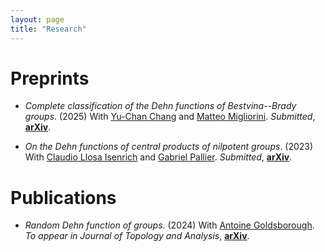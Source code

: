```yaml
---
layout: page
title: "Research"
---
```


# Preprints

* <em>Complete classification of the Dehn functions of Bestvina--Brady groups</em>. (2025) With [Yu-Chan Chang](https://sites.google.com/view/yuchanchang/home?authuser=0) and [Matteo Migliorini](https://www.matteomigliorini.it/en/). _Submitted_, [<b>arXiv</b>][BBkernels].

* <em>On the Dehn functions of central products of nilpotent groups</em>. (2023) With [Claudio Llosa Isenrich](https://www.math.kit.edu/user/llosa/index.html) and [Gabriel Pallier](https://gpallier.github.io). _Submitted_, [<b>arXiv</b>][CentralDehn].


# Publications

* <em>Random Dehn function of groups</em>. (2024) With [Antoine Goldsborough](https://www.antoinegoldsborough.com). _To appear in Journal of Topology and Analysis_, [<b>arXiv</b>][RandomDehn].

[CentralDehn]: https://arxiv.org/abs/2310.11144
[RandomDehn]: https://arxiv.org/abs/2411.12715
[BBkernels]: https://arxiv.org/abs/2507.07566 
